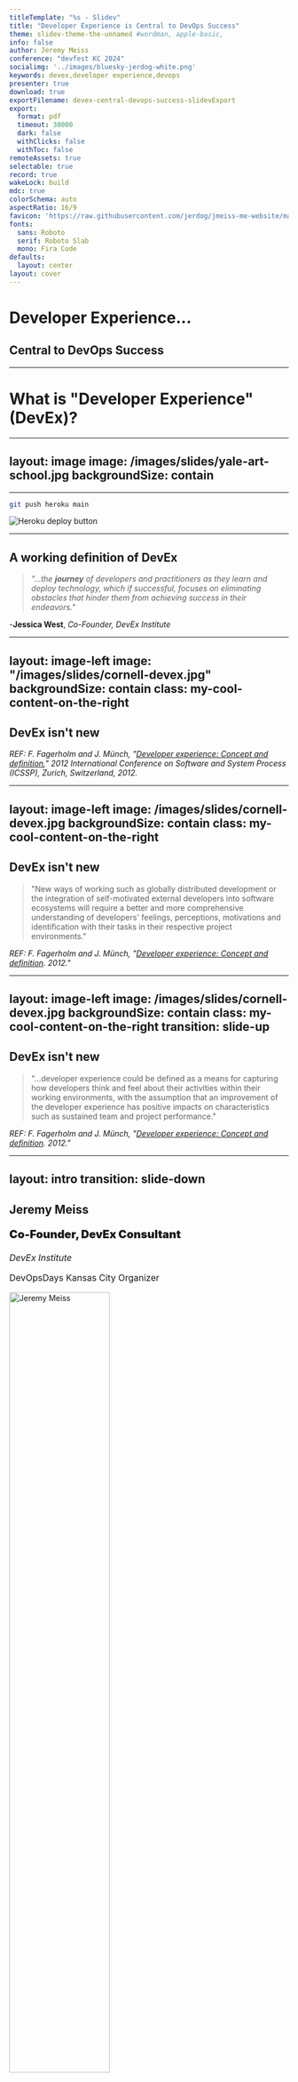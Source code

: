 ```yaml
---
titleTemplate: "%s - Slidev"
title: "Developer Experience is Central to DevOps Success"
theme: slidev-theme-the-unnamed #wordman, apple-basic, 
info: false
author: Jeremy Meiss
conference: "devfest KC 2024"
socialimg: '../images/bluesky-jerdog-white.png'
keywords: devex,developer experience,devops
presenter: true
download: true
exportFilename: devex-central-devops-success-slidevExport
export:
  format: pdf
  timeout: 30000
  dark: false
  withClicks: false
  withToc: false
remoteAssets: true
selectable: true
record: true
wakeLock: build
mdc: true
colorSchema: auto
aspectRatio: 16/9
favicon: 'https://raw.githubusercontent.com/jerdog/jmeiss-me-website/main/assets/images/fav.png'
fonts:
  sans: Roboto
  serif: Roboto Slab
  mono: Fira Code
defaults:
  layout: center
layout: cover
---
```


# Developer Experience...

## Central to DevOps Success

<!-- A quick note that most of the images have been autogenerated by AI - which would explain some of the weird shapes and colors in the images. -->

---

# What is "Developer Experience" (DevEx)?

<!--
We've all had that experience using a tool or service that was a disaster. It could be the worst deployment process you've ever seen, or the most painful codebase you've ever had to work with, or documentation that's so confusing it makes your head spin. Or maybe a combination of them… Who here knows what I’m talking about? 

We’ve all seen examples of epicly bad websites, right? 
-->

---
layout: image
image: /images/slides/yale-art-school.jpg
backgroundSize: contain
---

<!--
Here’s an epicly bad website (as of 31-Oct-2024) from none other than the Yale School of Art. So much wrong on one page.
-->

---

```bash
git push heroku main
```

![Heroku deploy button](/images/slides/heroku-deploy-button.png)

<!--
Heroku was long considered the gold standard for developer experience with a simple set of tools and a command-line interface that allowed developers to focus on building applications and delivering them to users. And that was it. Now of course, Heroku is still around (albeit not nearly as developer-centric as they formerly were, but that is changing), but it's not the only game in town. Anyone used Netlify, Vercel, etc.? 
-->

---

## A working definition of DevEx
  
>_"...the **journey** of developers and practitioners as they learn and deploy technology, which if successful, focuses on eliminating obstacles that hinder them from achieving success in their endeavors."_

-**Jessica West**, _Co-Founder, DevEx Institute_

<!--
Let's start with a definition of DevEx - DevEx is the journey of developers as they learn and deploy technology. When successful, it focuses on eliminating obstacles that hinder a developer or practitioner from achieving success in their endeavors.
-->

---
layout: image-left
image: "/images/slides/cornell-devex.jpg"
backgroundSize: contain
class: my-cool-content-on-the-right
---

## DevEx isn't new

_REF: F. Fagerholm and J. Münch, "[Developer experience: Concept and definition](https://ieeexplore.ieee.org/document/6225984?arnumber=6225984)," 2012 International Conference on Software and System Process (ICSSP), Zurich, Switzerland, 2012._

<!--
But DevEx isn't a new thing. The first mention of "developer experience" as a concept was in a paper was presented at the June IEEE 2012 International Conference on Software and System Process in Zurich. There are references in the paper going back to 1985 that deal with "programmer performance and the effects of the workplace." A few things stand out in this paper, which is a really great read.
-->

---
layout: image-left
image: /images/slides/cornell-devex.jpg
backgroundSize: contain
class: my-cool-content-on-the-right
---

## DevEx isn't new

>"New ways of working such as globally distributed development or the integration of self-motivated external developers into software ecosystems will require a better and more comprehensive understanding of developers' feelings, perceptions, motivations and identification with their tasks in their respective project environments."

_REF: F. Fagerholm and J. Münch, "[Developer experience: Concept and definition](https://ieeexplore.ieee.org/document/6225984?arnumber=6225984). 2012."_

---
layout: image-left
image: /images/slides/cornell-devex.jpg
backgroundSize: contain
class: my-cool-content-on-the-right
transition: slide-up
---

## DevEx isn't new

>"...developer experience could be defined as a means for capturing how developers think and feel about their activities within their working environments, with the assumption that an improvement of the developer experience has positive impacts on characteristics such as sustained team and project performance."

_REF: F. Fagerholm and J. Münch, "[Developer experience: Concept and definition](https://ieeexplore.ieee.org/document/6225984?arnumber=6225984). 2012."_

<!--
The second was this line, that DevEx could be a means for capturing how devs think and feel about their activities at work, and that improving their experience impacts things like sustained team and project performance.

So all of this interest in DevEx isn't a new concept - but is largely driven by companies trying to sell you something, from the top down, with very little (if any) focus on developers themselves. We've all been there - we've been told we need to adopt a new way of working, and then had some new tool from some friend on the C-Suite who says that by simply using it, we'll be happier, more productive, and instantly a 10x engineer. Meanwhile, you've used it before and it's shit.
-->

---
layout: intro
transition: slide-down
---

<div class="multiCol">
    <div class="col">
        <h2>Jeremy Meiss</h2>
        <p style="font-weight: 900; font-size: 1.25rem;">Co-Founder, DevEx Consultant</p>
        <p style="font-size: 1rem;"><em>DevEx Institute</em></p>
        <!-- <p style="font-size: 0.8em;"><a href="https://devex.institute" target="_blank">https://DevEx.Institute</a></p> -->
        <p style="font-size: 1rem;">DevOpsDays Kansas City Organizer</p>
    </div>
    <div class="col">
      <img src="/images/profile-pic.jpg" width="60%" alt="Jeremy Meiss" />
    </div>
</div>

<!--

-->

---

## A working definition of DevEx
  
>_"...the **journey** of developers as they learn and deploy technology, which if successful, focuses on eliminating obstacles that hinder a developer or practitioner from achieving success in their endeavors."  
> -Jessica West, Co-Founder, DevEx Institute_

<!--
Let's start with a definition of DevEx - DevEx is the journey of developers as they learn and deploy technology. When successful, it focuses on eliminating obstacles that hinder a developer or practitioner from achieving success in their endeavors.
-->

---

### Point of clarification

<v-clicks>

- "DevEx" by default focuses on "developer"
- View "DevEx" as a whole of the lifecycle

</v-clicks>

<!--
I think it's important to clarify that "DevEx" by default focuses on the "developer", but we should really view DevEx as a whole part of the lifecycle, and not just for developers only.
-->

---
layout: image
image: "/images/slides/good-devex-overall-satisfaction.jpg"
---


<!--
It's their overall satisfaction and efficiency while working on software projects. It's the tools, the processes, and the environments that shape their interactions with code, infrastructure, and each other. A positive DevEx is crucial for enhancing productivity as it directly influences how quickly and effectively developers can build, test, and deploy software.
-->

---
layout: image
image: "/images/slides/devex-integral-dev-lifecycle.jpg"
---

<!--
DevEx is such an integral part of the entire development lifecycle - not just if you're developing tools for use internally, choosing off-the-shelf tools to use, or creating products for other developers and companies to use. That means that the ease of use, reliability, how accessible and understandable documentation, how efficient the build processes are, the effectiveness of testing frameworks, and the smoothness of deployment procedures all have an impact on the overall dev experience.
-->

---
layout: image
image: "/images/slides/text-to-cloud.jpg"
---


<!--
And we've see an evolution in Developer Experience over the years.

Here's an example of how Developer Experience has evolved a particular set of tools and practices:
-->

---

# Evolution of the IDE

## Early text editors

![USER FRIENDLY by Illiad, vi](/images/slides/httpatomoreillycomsourceoreillyimages2055076.png)
REF: O'Reilly "Learning the vi and Vim Editors"

<!--
I think a great example is the evolution of Integrated Development Environments (IDEs). Prior to the 1990's, you had mostly text-based editors that were used to write code, like Vi, which evidently is supposed to be called "SIX". Who knew? It was created in 1976 and included in the first BSD linux release.
-->

---
layout: image-left
image: "/images/slides/IDE_evolution-1.jpg"
backgroundSize: contain
class: my-cool-content-on-the-right
---

# Evolution of the IDE

## Early text editors

- 1976: Vi

<v-clicks>

- 1985: Emacs

- 1991: Vim

- 1999: nano

</v-clicks>

<!-- Then we had Emacs in 1985, Vim in 1991, my personal favorite, `nano`. And not entirely because I can exit it without having to throw out the computer and buy a new one like I do with Vim. Saving the planet, one less computer thrown away because of Vim at a time. -->

---
layout: image-left
image: "/images/slides/IDE_evolution-3.jpg"
backgroundSize: contain
class: my-cool-content-on-the-right
---

# Evolution of the IDE

## Native IDEs in the 1980s

<v-clicks>

- 1983: Turbo Pascal

- 1986: Apple's Macintosh Programmer's Workshop

</v-clicks>

<!--
A few Native IDEs came out in the mid-80s, with Turbo Pascal in 1983 and Apple's Macintosh Programmer's Workshop in 1986.
-->

---
layout: image-left
image: "/images/slides/IDE_evolution-2.jpg"
backgroundSize: contain
class: my-cool-content-on-the-right
---

# Evolution of the IDE

## First plug-in IDE

<!-- One of the first IDEs with a plug-in concept was HP Softbench, released in 1989. HP Softbench was one of the first plug-in IDEs, shipped with its own library, -->

---
layout: image-left
image: "/images/slides/hp-softbench-manuals.jpg"
backgroundSize: contain
class: my-cool-content-on-the-right
---

# Evolution of the IDE

## First plug-in IDE

### HP Softbench

<!--
and was extensively talked about in the June 1990 edition of the HP Journal. 
-->

---
layout: image-left
image: "/images/slides/hpjournal-june1990-hpsoftbench.jpg"
backgroundSize: contain
class: my-cool-content-on-the-right
---

# Evolution of the IDE

## First plug-in IDE

### HP Softbench

REF: [HP Journal, June 1990 edition](http://hparchive.com/Journals/HPJ-1990-06.pdf)

<!--
It's a fascinating read, as HP lays out their vision of what software architecture and development should be, including Automated Testing, distributed computing, integrated and interchangeable tools, and more. The link to the PDF is below - I highly recommend reading it
-->

---
layout: image-left
image: "/images/slides/giphy-thumbs-down.gif"
class: my-cool-content-on-the-right
---

# Evolution of the IDE

## Early Reviews

> "...the use of an IDE was not well received by developers since it would fence in their creativity."

REF: _Computerwoche_ ("Computer Week", German counterpart of American magazine _Computer World_), 1995.

<!--
The early reviews of IDEs as a concept weren't great.... In 1995 Computer Week in Germany commented that the use of an IDE was not well received by developers since it would fence in their creativity.
-->

---
layout: image-left
image: "/images/slides/IDE_evolution-4.jpg"
backgroundSize: contain
class: my-cool-content-on-the-right
---

# Evolution of the IDE

## Cross-platform in the 1990s

### 1995: Borland Delphi

<!--
Borland Delphi was released in 1995 and is still around (Embarcadero Delphi v12)
-->

---
layout: image-left
image: "/images/slides/IDE_evolution-5.jpg"
backgroundSize: contain
class: my-cool-content-on-the-right
---

# Evolution of the IDE

## The Web and the 1990s

<v-clicks>

- 1995: SGI WebMagic

- 1995: Microsoft FrontPage

</v-clicks>

<!--
With the launch of the World Wide Web, and then its explosion of growth, the IDEs started becoming more graphical and had a more modern look and feel. Who remembers the first HTML WYSIWYG editor? SGI's WebMagic was released on January 25, 1995 built in less than 90 days. FrontPage (https://softpanorama.org/Office/Frontpage/history.shtml) was soon to follow in October 1995 after Microsoft acquired it from Vermeer.
-->

---
layout: image-left
image: "/images/slides/IDE_evolution-6.jpg"
backgroundSize: contain
class: my-cool-content-on-the-right
---

# Evolution of the IDE

## Features & Usability

### Late 1990s to 2000s

<v-clicks>

- 1997: Macromedia Dreamweaver
- 1997: Netscape Composer
- 1997: Microsoft Visual Studio
- 1999: Microsoft FrontPage 2000
- 2000: NetBeans
- 2001: IntelliJ IDEA
- 2001: Eclipse IDE
- 2002: Microsoft Visual Studio .NET

</v-clicks>

<!--
Macromedia's Dreamweaver came out in 1997 (after Macromedia acquisition of Backstage from iBand in 1996) Dreamweaver completely changed the game in many respects, as Macromedia had a history of their products getting community-sourced tools, plugins, scripts, etc. Microsoft FrontPage 2000 saw the first inclusion of plugins and integrations in early 1999 to make web management easier (FrontPage Server Extensions). NetBeans was released in 2000 for Java, with IntelliJ and Eclipse following in 2001 along with Visual Studio which offered enhanced functionality and more sophisticated features like intelligent code completion, refactoring tools, and improved version control integration. We saw a noticeable increase in support for multiple languages and frameworks, making these IDEs more versatile. Microsoft Visual Studio .NET was released in 2002, offering a more modern and feature-rich IDE for .NET development.
-->

---
layout: image-left
image: "/images/slides/IDE_evolution-7.jpg"
backgroundSize: contain
class: my-cool-content-on-the-right
---

# Evolution of the IDE

## Lightweight & Configurable

### 2010s to Now

<v-clicks>

- 2008: Sublime Text

- 2015: Atom

- 2015: Visual Studio Code

</v-clicks>

<!--
Late 2000s brought about more lightweight IDEs, like Sublime Text and later Atom and Visual Studio Code (VSCode) emerged, focusing on speed, user-friendly interfaces, and extensive plugin ecosystems. They catered to a broader range of developers by being less resource-intensive and more customizable. Event saw integrations with popular Ops tools as well.
-->

---
layout: image-left
image: "/images/slides/IDE_evolution-8.jpg"
backgroundSize: contain
class: my-cool-content-on-the-right
---

# Evolution of the IDE

## Cloud-based Options

### Now

<v-clicks>

- 2009: PHPanywhere (eventually becoming CodeAnywhere)
- 2010: Cloud9 (AWS bought it in 2016)
- 2018: Glitch
- 2019: GitPod
- 2020: GitHub Codespaces
- 2024: Google Project IDX

</v-clicks>

<!--
Then, we have seen the rise of the cloud and the arrival of cloud-based IDEs: The first was PHPanywhere (eventually becoming CodeAnywhere) in 2009, followed by Cloud9 in 2010 (before AWS bought it in 2016), Glitch (2018), GitPod (2019), GitHub Codespaces (2020), and Google’s Project IDX (2024). They've really changed the game by offering fully configured development environments in the cloud, accessible from anywhere, reducing the need for complex local setup. We went from this sentiment about IDEs...
-->

---

# Evolution of the IDE

## A result of DevEx

### Things we never knew we needed...

From this:
> "...the use of an IDE was not well received by developers since it would fence in their creativity."

<!--
We went from this sentiment about IDEs...
-->

---

# Evolution of the IDE

## A result of DevEx

### Things we never knew we needed...

To this:

- Code completion
- Code refactoring
- Syntax highlighting
- Debugging
- VCS integration (no more FTPing files around)
- Multi-language support
- Framework integration
- Pair programming


<!--
We went from this sentiment about IDEs...
-->

---
layout: image
image: /images/slides/devex-evolution.jpg
backgroundSize: contain
---

<!--
I go through all of that to illustrate how the overall Developer Experience with software development has evolved over time, leading to where we sit with IDEs now. Things we didn't know we would want back in the 1960s are now commonplace and the expeected norm now in the 2020s.
-->

---
layout: image
image: /images/slides/modern-dev-practices.jpg
backgroundSize: contain
---

<!--
### Modern Development

The IDE is just one example of the significant strides made in improving the developer experience. DevEx strategies have evolved to meet contemporary development challenges and opportunities. From basic, manually-configured environments to sophisticated, cloud-based, and automated setups, the journey reflects a relentless pursuit of efficiency, usability, and developer productivity.
-->

---
layout: image
image: /images/slides/rise-of-devops.png
backgroundSize: contain
---

<!--
I would say one of the biggest contributing factors to where we are today with DevEx is the rise of DevOps.
DevOps emphasizes collaboration, automation, and continuous integration and delivery, which has led to the development of more integrated and streamlined development environments and tools. As a result we've seen in recent years a heavy emphasis on, and shift twoards, DevEx at all levels of the software development lifecycle and IT operations.
-->

---
layout: image-left
image: /images/slides/devops-nightmare.jpg
backgroundSize: contain
class: my-cool-content-on-the-right
---

# Server Environment Setup

## Manual config nightmares

### Late 1990s to Early 2000s

![cfEngine v1](/images/slides/cfengine-earlylogo.png){width=150px}
![cfEngine v2](/images/slides/cfengine-logo.png){width=250px}

<!--
Another quick example is the setup of environments like dev, staging, and production. In the early days, setting up an environment involved manually configuring each tool, library, and dependency, which was time-consuming and error-prone. Practitioners often struggled with version conflicts and compatibility issues between different tools and libraries.
[click]In the mid- to late-90s systems like CFEngine v1 and CFEngine v2 emerged to automate this process.
-->

---

# Server Environment Setup

## Config Mgmt & Containerization

### Mid-2000s to 2010s

<div class="flex items-center gap-10" style="padding-top:25px;">

  <div><img src="/images/slides/puppet-logo.png" style="max-height: 100px !important;"></div>
  <div><img src="/images/slides/chef-logo.png" style="max-height: 100px !important;"></div>
  <div><img src="/images/slides/saltstack-logo-white.png" style="max-height: 100px !important;"></div>
  <div><img src="/images/slides/ansible-logo.png" style="max-height: 100px !important;"></div>
  <div><img src="/images/slides/docker-logo.png" style="max-height: 100px !important;"></div>

</div>

<!--
The advent of tools like Puppet, Chef, Saltstack, and Ansible allowed for automated setup and configuration of environments, reducing manual effort.

Docker’s introduction in 2013 marked a significant shift, allowing practitioners to package applications with all their dependencies into containers, ensuring consistency across environments.
-->

---

# Server Environment Setup

## IaC and DevOps Integration

### 2010s to Present

<div class="flex items-center gap-4">

  <div><img src="/images/slides/terraform-logo.png" style="max-height: 100px !important;"></div>
  <div><img src="/images/slides/aws-cloudformation-logo.png" style="max-height: 100px !important;"></div>

<v-click>


  <div><img src="/images/slides/jenkins-logo.png" style="max-height: 100px !important;"></div>
  <div><img src="/images/slides/github-actions-logo.png" style="max-height: 100px !important;"></div>

</v-click>

</div>

<!--
Tools like Terraform and AWS CloudFormation enabled defining infrastructure through code, making setup reproducible and scalable.

[click]The integration of environments with CI/CD pipelines and DevOps practices streamlined the whole process, allowing for faster and more reliable builds and deployments.
-->

---

## Broader Impact of DevEx

- Deployment pipelines

- Infrastructure as Code (IaC) practices

- Developer Efficiences

<!--
Just as we saw with IDEs, we've see the broader impact of DevEx on DevOps in things like how we deploy software, infrastructure as code, developer efficiencies, and really many more.
-->

---
layout: quote
---

# What is DevOps?

> ### the combination of practices and tools designed to increase an organization's ability to deliver applications and services faster than traditional software development processes

<!--
DevEx at it core aligns perfectly with what DevOps is....

the combination of practices and tools designed to increase an organization's ability to deliver applications and services faster than traditional software development processes

A few of the core DevOps principles really bring this all together.
-->

---
transition: fade
layout: top
---

## DevOps Principles + DevEx alignment

- Collaboration




<!-- 
**Collaboration** in DevOps **is about creating an environment where silos are broken down, and cross-functional teams are empowered to work as a single unit**. It's people first, and 
-->

---
transition: fade
layout: top
---

## DevOps Principles + DevEx alignment

- Enhanced collaboration _**via tools and processes**_


<!-- 
...tools second. When DevOps and DevEx are aligned, we enhace collaboration through tools and processes that **reduce friction and barriers in the development process, enabling teams to focus more on solving business problems together, leading to innovative solutions and a more harmonious working environment.**
-->

---
transition: fade
layout: top
---

## DevOps Principles + DevEx alignment

- Collaboration

- Communication


<!-- 
The backbone of DevOps is effective **communication**, which ensures all members of the development, operations, and broader organizational team are on the same page. With 
-->

---
transition: fade
layout: top
---

## DevOps Principles + DevEx alignment

- Enhanced collaboration **_via tools and processes_**

- Improving communication **_via streamlined info sharing and feedback_**

<!-- 
When we are **improving Communication** , we start to utilize platforms and tools that streamline information sharing and feedback across teams. That includes your CI/CD pipelines, shared dashboards, and automated alerting systems ensure all team members have visibility into the development process, can easily share updates, and quickly address issues.
-->

---
transition: fade
layout: top
---

## DevOps Principles + DevEx alignment

- Collaboration

- Communication

- Shared Responsibility

<!-- 
**Shared Responsibility** in DevOps means there is **collective accountability for the software's quality and reliability, blurring the lines between roles traditionally separated by development and operations.** It's about **moving away from a "not my job" mentality to a "we're in this together" mindset, where success and failures are shared equally**.
-->

---
transition: fade
layout: top
---

## DevOps Principles + DevEx alignment

- Enhanced collaboration **_via tools and processes_**

- Improving communication **_via streamlined info sharing and feedback_**

- Shared responsibility **_by empowering all teams with access and information_**

<!-- 
That **Shared Responsibility** brings empowerment to all team members with access to the tools and information they need to contribute across the entire software lifecycle. **By democratizing access to tools and information, DevEx encourages a culture where everyone feels ownership of the product and is motivated to contribute to its success.**
-->

---
transition: fade
layout: image
image: /images/slides/38-devex-integ-devops-principles.jpg
backgroundSize: contain
---




<!-- 
Organizations seeking to build more cohesive, agile, and effective teams who are better equipped to meet the demands of modern software development, have to ensure that they don't stop at just these core DevOps principles - but that they ensure an emphasis on DevEx in the implementation of the tooling. If it's a poor experience, you aren't going to see the results you want.

I think a good example is what we've seen with Platform Engineering the last few years.
-->

---
transition: fade
---

## Good DevOps == Good DevEx

<v-clicks>

- Facilitates smoother transitions between Dev and Ops

- Minimizes bottlenecks with enhanced collaboration

- Ensures feedback loops are efficient and productive

- Enables DevOps principles to take hold within an organization

</v-clicks>

<!-- 
[click]A good DevEx facilitates **smoother transitions between your dev and ops teams**, helps [click]**minimize bottlenecks and enhances collaboration**. Proper [click]**feedback loops are part of both DevEx & DevOps**, and with them in place you have a positive DevEx that **ensures those loops are efficient and productive**, all of which which [click]**helps DevOps principles** to take firm hold within an organization. There's no better example than what we've seen with Platform Engineering the last few years.
-->

---
layout: image
image: /images/slides/39-devex-devops-one.jpg
backgroundSize: contain
---

# DevOps + DevEx = Platform Engineering

<!-- 
a robust Developer Experience (DevEx) fosters a more integrated and efficient collaboration between development (Dev) and operations (Ops) teams, and highlights best practices for achieving this unity and efficiency. 
-->

---
layout: image-right
image: /images/slides/40-platform-engineering.jpg
class: my-cool-content-on-the-left
---

## The Rise of Platform Engineering

<v-clicks>

- Specific, integrated environments that devs need

- Abstract away infrastructre + backend complexities

- Access to robust, scalable, easy-to-use platforms

- Streamline development processes and reduced setup time

</v-clicks>

<!-- 
The rise of platform engineering represents a paradigm shift [click]**towards creating comprehensive, integrated environments that cater specifically to the needs of developers**. Focusing on [click]**abstracting away the complexities of infrastructure and backend services**, allows developers to concentrate on writing code and creating value. [click]Platform engineering embodies the principles of DevEx by **ensuring that developers have access to robust, scalable, and easy-to-use platforms**. [click]which **streamline development processes, reduce setup time**, and allow for a focus on innovation rather than maintenance, removing a lot of developer toil.
-->

---
layout: image-right
image: /images/slides/self-service-mode.jpg
class: my-cool-content-on-the-left
---

## Self-Service Platforms

<v-clicks>

- Developers empowered with necessary tools

- Leverage automation, templates, policies with agility

- Accelerate development, enhance productivity, foster autonomy

</v-clicks>

<!-- 
Self-service platforms embody the evolution of DevEx by **empowering developers** to independently provision resources, deploy applications, and manage their lifecycles without waiting for operational support. These platforms **leverage automation, templates, and predefined policies** to ensure compliance and governance, while offering the agility needed for rapid development cycles. By providing developers with the tools to perform tasks that were traditionally in the domain of IT operations, self-service platforms **accelerate development, enhance productivity, and foster a culture of autonomy and innovation**.
-->

---
layout: image
image: /images/slides/42-devex-devops-convergence.jpg
backgroundSize: contain
---

<!-- 
### Bringing DevOps and DevEx Together
When organizations prioritize DevEx, they ensure that devs have access to tools and processes that not only streamline their workflow but also facilitate a smoother transition of code from development to production. This alignment encourages both teams to work closely from the outset of projects, sharing insights, feedback, and responsibilities, which enhances the efficiency of the development lifecycle and leads to higher quality outcomes. Which strenghtens the implementation of DevOps culture and practices.
-->

---
layout: image-left
image: /images/slides/better-practices.jpg
class: my-cool-content-on-the-right
backgroundSize: contain
---

## Better Practices for leveling up DevEx

<v-clicks>

- Empower with the right tools

- Encourage Cross-functional Teams

- Implement Feedback Loops

- Focus on Automation

- Invest in Training and Development

</v-clicks>

<!-- 
Some of the better practices to keep in mind when leveling up with DevEx are:
**Equip teams** with integrated, user-friendly tools that support automation, collaboration, and real-time communication. Choose the tools which align with both Dev and Ops needs. Get their input in the decision. Just because your buddy's IT startup says they offer 10x developer productivity doesn't mean it works for your teams, much less that it works at all.
**Put in place cross-functional teams** that include roles with diverse expertise (e.g., development, operations, quality assurance) to foster a shared understanding and responsibility from project inception through to deployment and maintenance.  
**Establishing robust feedback mechanisms** allow for continuous learning and improvement. Conduct regular retrospectives, incorporate user feedback into development cycles, and use monitoring tools to gather insights on performance and user experience.  
Reduce toil and free up team members to focus on more strategic activities by **automating repetitive and manual tasks wherever possible.** This includes automating testing, deployments, and infrastructure provisioning.  
**Ensure that team members have opportunities to learn and grow** their skills in both development and operations domains. This helps in building empathy between teams and equips individuals with the knowledge to understand and contribute to different stages of the development lifecycle.
-->

---

## DevEx reflects an organizational culture

<Tweet id="1750563607266410692" />

<!-- 
The level of investment that a company invests in DevEx can be a reflection of a company's values towards its employees, especially its developers. A strong focus on DevEx shows a commitment to employee well-being and efficiency. And prioritizing DevEx helps foster a culture of excellence and innovation. When developers are provided with the right tools, support, and environment, they are more likely to produce high-quality work and push the boundaries of what's possible.
-->

---
layout: section
---

# Strategies for Improving DevEx
<!--

-->

---

## Improving DevEx in your organization

1. Foster a positive culture

2. Streamline the workflow(s)

<!--
I generally break the process of improving DevEx in an organization into two steps

Foster a positive culture
Streamline the workflow(s)
-->

---
layout: image-left
image: /images/slides/clear-concise-docs.jpg
backgroundSize: contain
class: my-cool-content-on-the-right
---

## Improving DevEx
### Foster a positive culture

1. Clear and concise documentation

  - Encourage knowledge sharing
  - Create easily accessible resources to reduce toil + empower

<!--
Fostering a Positive Development Culture
Invest in clear and concise documentation: Encourage knowledge sharing, create easily accessible resources to reduce context switching and empower developers.

-->

---
layout: image-left
image: /images/slides/promote-collab-comms.jpg
backgroundSize: contain
class: my-cool-content-on-the-right
---

## Improving DevEx
### Foster a positive culture

1. Clear and concise documentation

2. Promote collaboration and communication

  - Facilitate code reviews
  - Implement comms to foster teamwork + problem solving


<!--
Promote collaboration and communication: Facilitate code reviews, knowledge-sharing platforms, and communication channels to foster teamwork and problem-solving.
-->

---
layout: image-left
image: /images/slides/champion-growth.jpg
backgroundSize: contain
class: my-cool-content-on-the-right
---

## Improving DevEx
### Foster a positive culture

1. Clear and concise documentation

2. Promote collaboration and communication

3. Champion well-being and growth

  - Encourage feedback, up and down
  - Recognize achievements
  - Create a sense of belonging


<!--
Champion developer well-being and growth: Encourage feedback, recognize achievements, create a sense of belonging to boost morale and developer satisfaction.

-->

---
layout: image-left
image: /images/slides/champion-growth.jpg
backgroundSize: contain
class: my-cool-content-on-the-right
---

## Improving DevEx
### Streamline the workflow

1. Tools and Automation

  - Explore tools which are highly regarded in your field
  - Automate repetitive tasks wherever possible

<!--
Streamlining the Development Workflow
This approach focuses on making the development process itself smoother and more efficient. Here are some key strategies:
Focus on tools and automation: Explore options for code editors, version control systems, CI/CD pipelines etc. to automate repetitive tasks and improve development efficiency.

--> 

---
layout: image-left
image: /images/slides/champion-growth.jpg
backgroundSize: contain
class: my-cool-content-on-the-right
---

## Improving DevEx
### Streamline the workflow

1. Tools and Automation

2. Standardize environment setup

- Use config management tools
- Streamline onboarding for all team members

<v-click>

**Examples:**

<div class="flex items-center gap-3" style="padding-top:10px;">
  <div><img src="/images/slides/jfrog-artifactory.png"></div>
  <div><img src="/images/slides/jfrog-pipelines.png"></div>
  <div><img src="/images/slides/atlassian-logo.png"></div>
  <div><img src="/images/slides/github-cat.png"></div>
  <div><img src="/images/slides/gitlab-logo.png"></div>
  <div><img src="/images/slides/ansible-logo.png"></div>
</div>

</v-click>

<!--
Standardize development environment setup: Use configuration management tools and streamline onboarding processes to ensure a consistent and efficient development environment for all team members.
Some examples: JFrog’s Artifactory provides that centralized repo for all artifact types, making it easy for deves to find the resources they need; JFrog’s Pipelines provides a CI/CD platform for automating the build, test, deployment process. There’s also JFrog’s new collaboration with GitHub announced today. Atlassian provides a suite of tools which integration collaboration, communication, and knowledge sharing. GitHub and Gitlab provide version control and collaboration. Ansible helps to quickly and consistently set up development environments, saving time and reducing the risk of configuration errors.
--> 

---
layout: statement
---

# DevEx is...

>### "ruthlessly eliminating barriers (and blockers) that keep your practitioners from being successful"


<!-- 
I'll leave you with this, that DevEx is ruthlessly eliminating barriers (and blockers) that keep your practitioners from being successful.
-->

---
layout: two-cols
---


<div class="flex items-center gap-3" style="padding-top:10px;">

## Thank you!

</div>

::right::

<p><img src="/images/bluesky-logo.svg" style="vertical-align: middle; display: inline; margin: 5px; max-height:50px;">@jerdog.dev</p>
<p><img src="/images/linkedin.png" style="vertical-align: middle; display: inline; margin: 5px; max-height:50px;">/in/jeremymeiss</p>
<p><img src="/images/devto.png" style="vertical-align: middle; display: inline; margin: 5px; max-height:50px;">@jerdog</p>
<p><img src="/images/mastodon.png" style="vertical-align: middle; display: inline; margin: 5px; max-height:50px;">@jerdog@hachyderm.io</p>
<p><img src="/images/twitter.png" style="vertical-align: middle; display: inline; margin: 5px; max-height:50px;">@IAmJerdog</p>


<!-- 

-->

---
layout: end
---


<!-- 

-->


